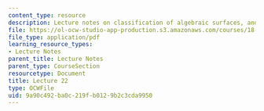 ```yaml
---
content_type: resource
description: Lecture notes on classification of algebraic surfaces, and moduli.
file: https://ol-ocw-studio-app-production.s3.amazonaws.com/courses/18-727-topics-in-algebraic-geometry-algebraic-surfaces-spring-2008/9a90c492ba0c219fb0129b2c3cda9950_lect22.pdf
file_type: application/pdf
learning_resource_types:
- Lecture Notes
parent_title: Lecture Notes
parent_type: CourseSection
resourcetype: Document
title: Lecture 22
type: OCWFile
uid: 9a90c492-ba0c-219f-b012-9b2c3cda9950
---
```

